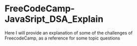 # FreeCodeCamp-JavaSript_DSA_Explain
Here I will provide an explanation of some of the challenges of FreecodeCamp, as a reference for some topic questions

